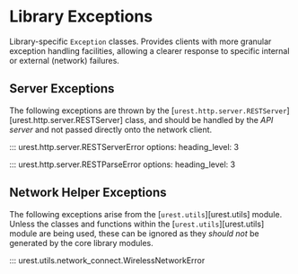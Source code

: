 # Library Exceptions

Library-specific `Exception` classes. Provides clients with more granular
exception handling facilities, allowing a clearer response to specific
internal or external (network) failures.

## Server Exceptions

The following exceptions are thrown by the [`urest.http.server.RESTServer`][urest.http.server.RESTServer] class, and should be handled by the _API server_ and not passed directly onto the network client.

::: urest.http.server.RESTServerError
          options:
            heading_level: 3

::: urest.http.server.RESTParseError
          options:
            heading_level: 3

## Network Helper Exceptions

The following exceptions arise from the [`urest.utils`][urest.utils] module. Unless the classes and functions within the [`urest.utils`][urest.utils] module are being used, these can be ignored as they _should not_ be generated by the core library modules.

::: urest.utils.network_connect.WirelessNetworkError



